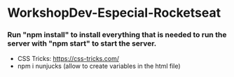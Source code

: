 # WorkshopDev-Especial-Rocketseat

### Run "npm install" to install everything that is needed to run the server with "npm start" to start the server.

- CSS Tricks: https://css-tricks.com/
- npm i nunjucks (allow to create variables in the html file)